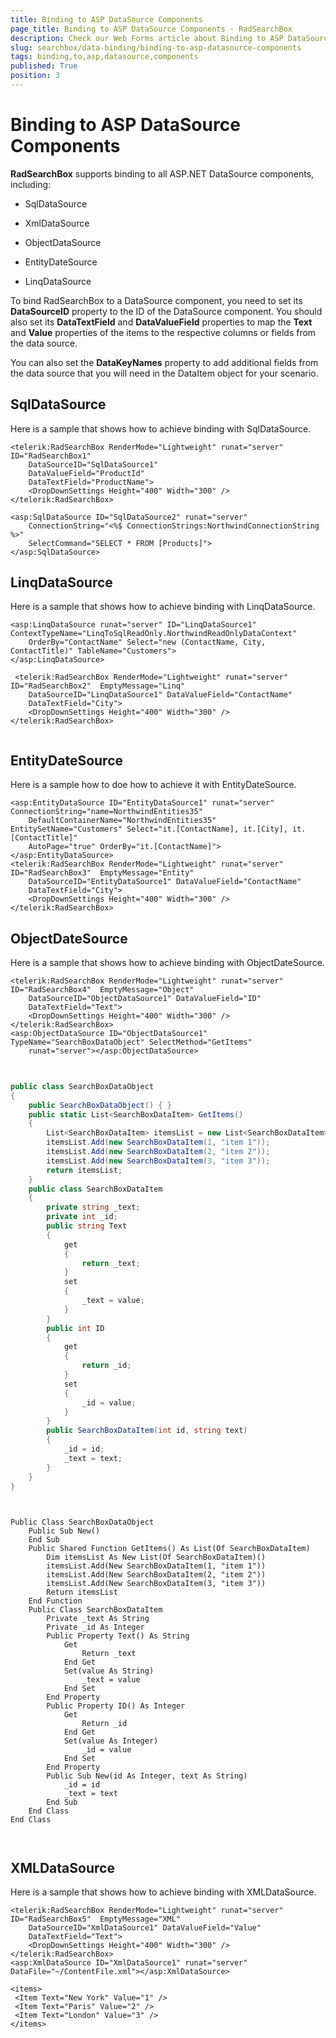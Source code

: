 ```yaml
---
title: Binding to ASP DataSource Components
page_title: Binding to ASP DataSource Components - RadSearchBox
description: Check our Web Forms article about Binding to ASP DataSource Components.
slug: searchbox/data-binding/binding-to-asp-datasource-components
tags: binding,to,asp,datasource,components
published: True
position: 3
---
```


# Binding to ASP DataSource Components



**RadSearchBox** supports binding to all ASP.NET DataSource components, including:

* SqlDataSource

* XmlDataSource

* ObjectDataSource

* EntityDateSource

* LinqDataSource

To bind RadSearchBox to a DataSource component, you need to set its **DataSourceID** property to the ID of the DataSource component. You should also set its **DataTextField** and **DataValueField** properties to map the **Text** and **Value** properties of the items to the respective columns or fields from the data source.

You can also set the **DataKeyNames** property to add additional fields from the data source that you will need in the DataItem object for your scenario.

## SqlDataSource

Here is a sample that shows how to achieve binding with SqlDataSource.

````ASPNET
<telerik:RadSearchBox RenderMode="Lightweight" runat="server" ID="RadSearchBox1" 
	DataSourceID="SqlDataSource1"
	DataValueField="ProductId"
	DataTextField="ProductName">
	<DropDownSettings Height="400" Width="300" />
</telerik:RadSearchBox>

<asp:SqlDataSource ID="SqlDataSource2" runat="server" 
	ConnectionString="<%$ ConnectionStrings:NorthwindConnectionString %>" 
	SelectCommand="SELECT * FROM [Products]">
</asp:SqlDataSource>
````



## LinqDataSource

Here is a sample that shows how to achieve binding with LinqDataSource.

````ASPNET
<asp:LinqDataSource runat="server" ID="LinqDataSource1" ContextTypeName="LinqToSqlReadOnly.NorthwindReadOnlyDataContext"
	OrderBy="ContactName" Select="new (ContactName, City, ContactTitle)" TableName="Customers">
</asp:LinqDataSource>

 <telerik:RadSearchBox RenderMode="Lightweight" runat="server" ID="RadSearchBox2"  EmptyMessage="Linq"
	DataSourceID="LinqDataSource1" DataValueField="ContactName"
	DataTextField="City">
	<DropDownSettings Height="400" Width="300" />
</telerik:RadSearchBox>
	       
````



## EntityDateSource

Here is a sample how to doe how to achieve it with EntityDateSource.

````ASPNET
<asp:EntityDataSource ID="EntityDataSource1" runat="server" ConnectionString="name=NorthwindEntities35"
	DefaultContainerName="NorthwindEntities35" EntitySetName="Customers" Select="it.[ContactName], it.[City], it.[ContactTitle]"
	AutoPage="true" OrderBy="it.[ContactName]">
</asp:EntityDataSource>
<telerik:RadSearchBox RenderMode="Lightweight" runat="server" ID="RadSearchBox3"  EmptyMessage="Entity"
	DataSourceID="EntityDataSource1" DataValueField="ContactName"
	DataTextField="City">
	<DropDownSettings Height="400" Width="300" />
</telerik:RadSearchBox>
````



## ObjectDateSource

Here is a sample that shows how to achieve binding with ObjectDateSource.

````ASPNET
<telerik:RadSearchBox RenderMode="Lightweight" runat="server" ID="RadSearchBox4"  EmptyMessage="Object"
	DataSourceID="ObjectDataSource1" DataValueField="ID"
	DataTextField="Text">
	<DropDownSettings Height="400" Width="300" />
</telerik:RadSearchBox>
<asp:ObjectDataSource ID="ObjectDataSource1" TypeName="SearchBoxDataObject" SelectMethod="GetItems"
	runat="server"></asp:ObjectDataSource>
	
````





````C#
	
public class SearchBoxDataObject
{
	public SearchBoxDataObject() { }
	public static List<SearchBoxDataItem> GetItems()
	{
		List<SearchBoxDataItem> itemsList = new List<SearchBoxDataItem>();
		itemsList.Add(new SearchBoxDataItem(1, "item 1"));
		itemsList.Add(new SearchBoxDataItem(2, "item 2"));
		itemsList.Add(new SearchBoxDataItem(3, "item 3"));
		return itemsList;
	}
	public class SearchBoxDataItem
	{
		private string _text;
		private int _id;
		public string Text
		{
			get
			{
				return _text;
			}
			set
			{
				_text = value;
			}
		}
		public int ID
		{
			get
			{
				return _id;
			}
			set
			{
				_id = value;
			}
		}
		public SearchBoxDataItem(int id, string text)
		{
			_id = id;
			_text = text;
		}
	}
}
	
````
````VB.NET
	
Public Class SearchBoxDataObject
	Public Sub New()
	End Sub
	Public Shared Function GetItems() As List(Of SearchBoxDataItem)
		Dim itemsList As New List(Of SearchBoxDataItem)()
		itemsList.Add(New SearchBoxDataItem(1, "item 1"))
		itemsList.Add(New SearchBoxDataItem(2, "item 2"))
		itemsList.Add(New SearchBoxDataItem(3, "item 3"))
		Return itemsList
	End Function
	Public Class SearchBoxDataItem
		Private _text As String
		Private _id As Integer
		Public Property Text() As String
			Get
				Return _text
			End Get
			Set(value As String)
				_text = value
			End Set
		End Property
		Public Property ID() As Integer
			Get
				Return _id
			End Get
			Set(value As Integer)
				_id = value
			End Set
		End Property
		Public Sub New(id As Integer, text As String)
			_id = id
			_text = text
		End Sub
	End Class
End Class
	
	
````


## XMLDataSource

Here is a sample that shows how to achieve binding with XMLDataSource.

````ASPNET
<telerik:RadSearchBox RenderMode="Lightweight" runat="server" ID="RadSearchBox5"  EmptyMessage="XML"
	DataSourceID="XmlDataSource1" DataValueField="Value"
	DataTextField="Text">
	<DropDownSettings Height="400" Width="300" />
</telerik:RadSearchBox>
<asp:XmlDataSource ID="XmlDataSource1" runat="server" DataFile="~/ContentFile.xml"></asp:XmlDataSource>
````



````ASPNET
<items>
 <Item Text="New York" Value="1" />
 <Item Text="Paris" Value="2" />
 <Item Text="London" Value="3" />
</items>
````


